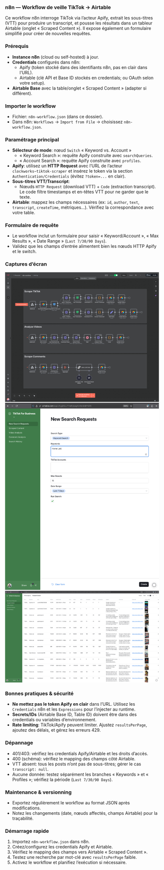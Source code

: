 ### n8n — Workflow de veille TikTok → Airtable

Ce workflow n8n interroge TikTok via l’acteur Apify, extrait les sous-titres (VTT) pour produire un transcript, et pousse les résultats dans un tableur Airtable (onglet « Scraped Content »). Il expose également un formulaire simplifié pour créer de nouvelles requêtes.

### Prérequis
- **Instance n8n** (cloud ou self-hosted) à jour.
- **Credentials** configurés dans n8n:
  - Apify (token stocké dans des identifiants n8n, pas en clair dans l’URL).
  - Airtable (clé API et Base ID stockés en credentials; ou OAuth selon votre setup).
- **Airtable Base** avec la table/onglet « Scraped Content » (adapter si différent).

### Importer le workflow
- Fichier: `n8n-workflow.json` (dans ce dossier).
- Dans n8n: `Workflows` → `Import from File` → choisissez `n8n-workflow.json`.

### Paramétrage principal
- **Sélecteur de mode**: nœud `Switch` « Keyword vs. Account »
  - « Keyword Search »: requête Apify construite avec `searchQueries`.
  - « Account Search »: requête Apify construite avec `profiles`.
- **Apify**: utilisez un **HTTP Request** avec l’URL de l’acteur `clockworks~tiktok-scraper` et insérez le token via la section `Authentication/Credentials` (évitez `?token=...` en clair).
- **Sous-titres VTT/Transcript**:
  - Nœuds `HTTP Request` (download VTT) + `Code` (extraction transcript). Le code filtre timestamps et en-têtes VTT pour ne garder que le texte.
- **Airtable**: mappez les champs nécessaires (ex: `id`, `author`, `text`, `transcript`, `createTime`, métriques...). Vérifiez la correspondance avec votre table.

### Formulaire de requête
- Le workflow inclut un formulaire pour saisir « Keyword/Account », « Max Results », « Date Range » (`Last 7/30/90 Days`).
- Validez que les champs d’entrée alimentent bien les nœuds HTTP Apify et le switch.

### Captures d’écran
![Workflow n8n](./n8n-screenshots/n8n-workflow.png)
![Formulaire](./n8n-screenshots/request-form.png)
![Table de données](./n8n-screenshots/data-table.png)

### Bonnes pratiques & sécurité
- **Ne mettez pas le token Apify en clair** dans l’URL. Utilisez les `Credentials` n8n et les `Expressions` pour l’injecter au runtime.
- **Secrets/IDs** (Airtable Base ID, Table ID) doivent être dans des credentials ou variables d’environnement.
- **Rate limiting**: TikTok/Apify peuvent limiter. Ajustez `resultsPerPage`, ajoutez des délais, et gérez les erreurs 429.

### Dépannage
- 401/403: vérifiez les credentials Apify/Airtable et les droits d’accès.
- 400 (schéma): vérifiez le mapping des champs côté Airtable.
- VTT absent: tous les posts n’ont pas de sous-titres; gérer le cas `transcript: null`.
- Aucune donnée: testez séparément les branches « Keywords » et « Profiles »; vérifiez la période (`Last 7/30/90 Days`).

### Maintenance & versionning
- Exportez régulièrement le workflow au format JSON après modifications.
- Notez les changements (date, nœuds affectés, champs Airtable) pour la traçabilité.

### Démarrage rapide
1) Importez `n8n-workflow.json` dans n8n.
2) Créez/configurez les credentials Apify et Airtable.
3) Vérifiez le mapping des champs vers Airtable « Scraped Content ».
4) Testez une recherche par mot-clé avec `resultsPerPage` faible.
5) Activez le workflow et planifiez l’exécution si nécessaire.

